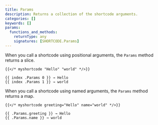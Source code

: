 ```yaml
---
title: Params
description: Returns a collection of the shortcode arguments.
categories: []
keywords: []
params:
  functions_and_methods:
    returnType: any
    signatures: [SHORTCODE.Params]
---
```


When you call a shortcode using positional arguments, the `Params` method returns a slice.

```text {file="content/about.md"}
{{</* myshortcode "Hello" "world" */>}}
```

```go-html-template {file="layouts/_shortcodes/myshortcode.html"}
{{ index .Params 0 }} → Hello
{{ index .Params 1 }} → world
```

When you call a shortcode using named arguments, the `Params` method returns a map.

```text {file="content/about.md"}
{{</* myshortcode greeting="Hello" name="world" */>}}
```

```go-html-template {file="layouts/_shortcodes/myshortcode.html"}
{{ .Params.greeting }} → Hello
{{ .Params.name }} → world
```

